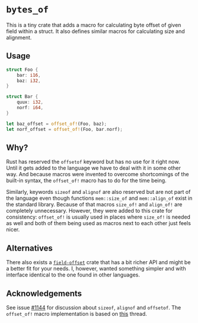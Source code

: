 `bytes_of`
==========

This is a tiny crate that adds a macro for calculating byte offset of given
field within a struct. It also defines similar macros for calculating size and
alignment.

Usage
-----

```rust
struct Foo {
    bar: i16,
    baz: i32,
}

struct Bar {
    quux: i32,
    norf: i64,
}

let baz_offset = offset_of!(Foo, baz);
let norf_offset = offset_of!(Foo, bar.norf);
```

Why?
----

Rust has reserved the `offsetof` keyword but has no use for it right now. Until
it gets added to the language we have to deal with it in some other way. And
because macros were invented to overcome shortcomings of the built-in syntax,
the `offset_of!` macro has to do for the time being.

Similarly, keywords `sizeof` and `alignof` are also reserved but are not part of
the language even though functions `mem::size_of` and `mem::align_of` exist in
the standard library. Because of that macros `size_of!` and `align_of!` are
completely unnecessary. However, they were added to this crate for consistency:
`offset_of!` is usually used in places where `size_of!` is needed as well and
both of them being used as macros next to each other just feels nicer.

Alternatives
------------

There also exists a [`field-offset`] crate that has a bit richer API and might
be a better fit for your needs. I, however, wanted something simpler and with
interface identical to the one found in other languages.

[`field-offset`]: https://crates.io/crates/field-offset

Acknowledgements
----------------

See issue [#1144][gh-issue] for discussion about `sizeof`, `alignof` and
`offsetof`. The `offset_of!` macro implementation is based on [this][so-thread]
thread.

[gh-issue]: https://github.com/rust-lang/rfcs/issues/1144
[so-thread]: https://stackoverflow.com/questions/40310483/how-to-get-pointer-offset-in-bytes/40310851#40310851
